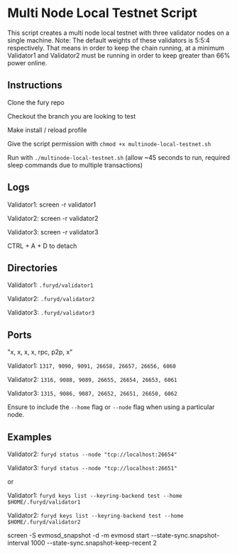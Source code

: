 # Multi Node Local Testnet Script

This script creates a multi node local testnet with three validator
nodes on a single machine. Note: The default weights of these validators
is 5:5:4 respectively. That means in order to keep the chain running, at
a minimum Validator1 and Validator2 must be running in order to keep
greater than 66% power online.

## Instructions

Clone the fury repo

Checkout the branch you are looking to test

Make install / reload profile

Give the script permission with `chmod +x multinode-local-testnet.sh`

Run with `./multinode-local-testnet.sh` (allow \~45 seconds to run,
required sleep commands due to multiple transactions)

Logs
----

Validator1: screen -r validator1

Validator2: screen -r validator2

Validator3: screen -r validator3

CTRL + A + D to detach

Directories
-----------

Validator1: `.furyd/validator1`

Validator2: `.furyd/validator2`

Validator3: `.furyd/validator3`

Ports
-----
"x, x, x, x, rpc, p2p, x"

Validator1: `1317, 9090, 9091, 26658, 26657, 26656, 6060`

Validator2: `1316, 9088, 9089, 26655, 26654, 26653, 6061`

Validator3: `1315, 9086, 9087, 26652, 26651, 26650, 6062`

Ensure to include the `--home` flag or `--node` flag when using a
particular node.

Examples
--------

Validator2: `furyd status --node "tcp://localhost:26654"`

Validator3: `furyd status --node "tcp://localhost:26651"`

or

Validator1:
`furyd keys list --keyring-backend test --home $HOME/.furyd/validator1`

Validator2:
`furyd keys list --keyring-backend test --home $HOME/.furyd/validator2`

screen -S evmosd_snapshot -d -m evmosd start --state-sync.snapshot-interval 1000 --state-sync.snapshot-keep-recent 2